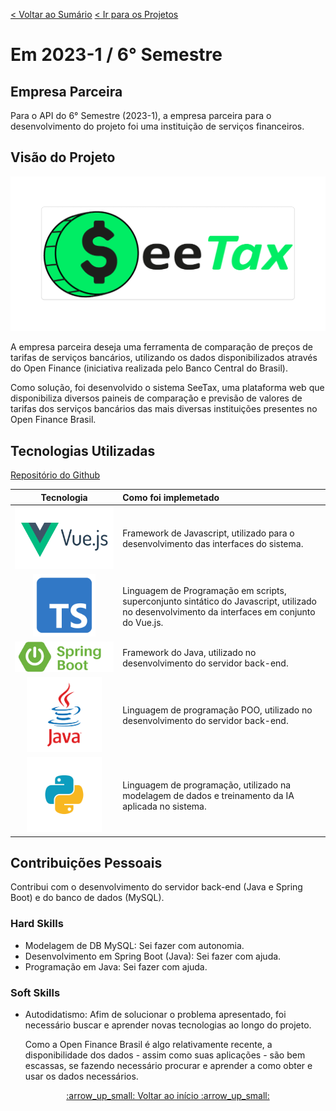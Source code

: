 [< Voltar ao Sumário](https://github.com/Leo0256/portfolio_tg_apis#sum%C3%A1rio "De volta ao sumário")
[< Ir para os Projetos](https://github.com/Leo0256/portfolio_tg_apis/blob/main/projects/README.md#meus-projetos "Ir para a lista de Projetos")

# Em 2023-1 / 6° Semestre

## Empresa Parceira
Para o API do 6° Semestre (2023-1), a empresa parceira para o desenvolvimento do projeto foi uma instituição de serviços financeiros.

## Visão do Projeto

<p align="center">
  <img width="600" src="https://github.com/Leo0256/portfolio_tg_apis/blob/main/images/SeeTax.png"/>
</p>

A empresa parceira deseja uma ferramenta de comparação 
de preços de tarifas de serviços bancários, utilizando os dados disponibilizados através do Open Finance (iniciativa realizada pelo Banco Central do Brasil).

Como solução, foi desenvolvido o sistema SeeTax, uma plataforma web que disponibiliza diversos paineis de comparação e previsão de valores de tarifas dos serviços bancários das mais diversas instituições presentes no Open Finance Brasil.


## Tecnologias Utilizadas

[Repositório do Github](https://github.com/Leo0256/API-6-SeeTax)

|Tecnologia|Como foi implemetado|
|:-:|:-|
|<img src="https://github.com/Leo0256/portfolio_tg_apis/blob/main/images/vue.js.png" height="100" title="Vue.js"/>|Framework de Javascript, utilizado para o desenvolvimento das interfaces do sistema.|
|<img src="https://github.com/Leo0256/portfolio_tg_apis/blob/main/images/typescript.png" height="100" title="TypeScript"/>|Linguagem de Programação em scripts, superconjunto sintático do Javascript, utilizado no desenvolvimento da interfaces em conjunto do Vue.js.|
|<img src="https://github.com/Leo0256/portfolio_tg_apis/blob/main/images/spring-boot.png" title="Spring Boot"/>|Framework do Java, utilizado no desenvolvimento do servidor back-end.|
|<img src="https://github.com/Leo0256/portfolio_tg_apis/blob/main/images/java.png" height="120" title="Java"/>|Linguagem de programação POO, utilizado no desenvolvimento do servidor back-end.|
|<img src="https://github.com/Leo0256/portfolio_tg_apis/blob/main/images/python.png" height="120" title="Python"/>|Linguagem de programação, utilizado na modelagem de dados e treinamento da IA aplicada no sistema.|

## Contribuições Pessoais
Contribui com o desenvolvimento do servidor back-end (Java e Spring Boot) e do banco de dados (MySQL).

### Hard Skills
- Modelagem de DB MySQL: Sei fazer com autonomia.
- Desenvolvimento em Spring Boot (Java): Sei fazer com ajuda.
- Programação em Java: Sei fazer com ajuda.

### Soft Skills
- Autodidatismo: Afim de solucionar o problema apresentado, foi necessário buscar e aprender novas tecnologias ao longo do projeto.

  Como a Open Finance Brasil é algo relativamente recente, a disponibilidade dos dados - assim como suas aplicações - são bem escassas, se fazendo necessário procurar e aprender a como obter e usar os dados necessários.

<p align=center>
  <a href="#em-2023-1--6-semestre">:arrow_up_small: Voltar ao início :arrow_up_small:</a>
</p>